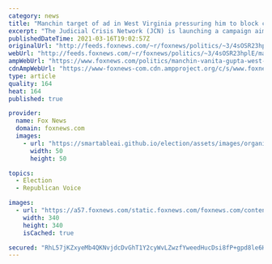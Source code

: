 ```yaml
---
category: news
title: "Manchin target of ad in West Virginia pressuring him to block controversial Biden DOJ nominee"
excerpt: "The Judicial Crisis Network (JCN) is launching a campaign aiming to scuttle the nomination of Vanita Gupta to be the associate attorney general for civil rights by targeting moderate Democratic Sen. Joe Manchin in his home state of West Virginia. "
publishedDateTime: 2021-03-16T19:02:57Z
originalUrl: "http://feeds.foxnews.com/~r/foxnews/politics/~3/4sOSR23hplE/manchin-vanita-gupta-west-virginia-conservatives"
webUrl: "http://feeds.foxnews.com/~r/foxnews/politics/~3/4sOSR23hplE/manchin-vanita-gupta-west-virginia-conservatives"
ampWebUrl: "https://www.foxnews.com/politics/manchin-vanita-gupta-west-virginia-conservatives.amp"
cdnAmpWebUrl: "https://www-foxnews-com.cdn.ampproject.org/c/s/www.foxnews.com/politics/manchin-vanita-gupta-west-virginia-conservatives.amp"
type: article
quality: 164
heat: 164
published: true

provider:
  name: Fox News
  domain: foxnews.com
  images:
    - url: "https://smartableai.github.io/election/assets/images/organizations/foxnews.com-50x50.jpg"
      width: 50
      height: 50

topics:
  - Election
  - Republican Voice

images:
  - url: "https://a57.foxnews.com/static.foxnews.com/foxnews.com/content/uploads/2020/01/340/340/Screen-Shot-2020-01-15-at-11.36.03-AM.png?ve=1&tl=1"
    width: 340
    height: 340
    isCached: true

secured: "RhL57jKZxyeMb4QKNvjdcDvGhT1Y2cyWvLZwzfYweedHucDsi8fP+gpd8le6HzYPReCKhs/WguSbP5LEAhwAwkIL+r+yddrT1rRcktu9KAKgkgShUC6k65P1g82+kC5EecYYwYzpgGJSIDgw6rF2Pp9yPkgB2sPnP98xXNah5a+PChyCLsEuR1addWkoYOXOY4USL7CfDL89dRsN6ld+kwB/o5e4ZGQg37Bq6Fj8BtW0nVkx0y7htoXYPz42/Cbq11ZuZCL9d4o0Cd9QCFoPJXXyoHiO/kg7/3qzWbQv/FNm2NeMhd9JUrorE9GV5ETz6pE86tU6z5f+CxXgxXQTIcKFKZsGHjnwu303MIshtRM=;Oy2/J/2MpJRsDNK6O3ZRyA=="
---
```


